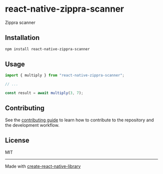 # react-native-zippra-scanner
Zippra scanner
## Installation

```sh
npm install react-native-zippra-scanner
```

## Usage

```js
import { multiply } from "react-native-zippra-scanner";

// ...

const result = await multiply(3, 7);
```

## Contributing

See the [contributing guide](CONTRIBUTING.md) to learn how to contribute to the repository and the development workflow.

## License

MIT

---

Made with [create-react-native-library](https://github.com/callstack/react-native-builder-bob)
